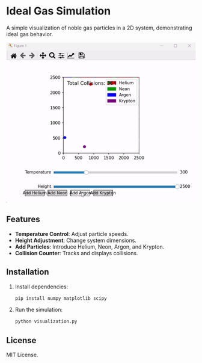 # Ideal Gas Simulation

A simple visualization of noble gas particles in a 2D system, demonstrating ideal gas behavior.

![Simulation](simulation.gif)

## Features

- **Temperature Control**: Adjust particle speeds.
- **Height Adjustment**: Change system dimensions.
- **Add Particles**: Introduce Helium, Neon, Argon, and Krypton.
- **Collision Counter**: Tracks and displays collisions.

## Installation

1. Install dependencies:
    ```bash
    pip install numpy matplotlib scipy
    ```
2. Run the simulation:
    ```bash
    python visualization.py
    ```

## License

MIT License.
